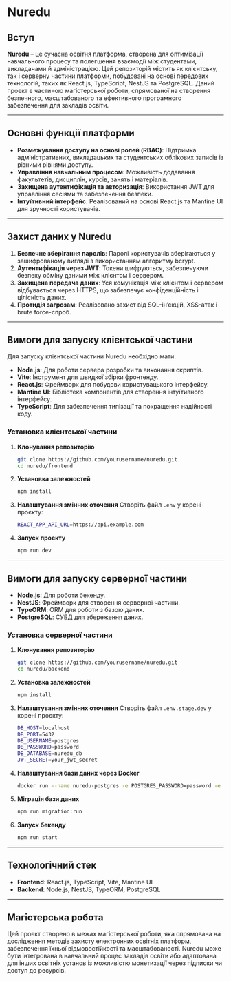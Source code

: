 # Nuredu

## Вступ

**Nuredu** – це сучасна освітня платформа, створена для оптимізації навчального процесу та полегшення взаємодії між студентами, викладачами й адміністрацією. Цей репозиторій містить як клієнтську, так і серверну частини платформи, побудовані на основі передових технологій, таких як React.js, TypeScript, NestJS та PostgreSQL. Даний проєкт є частиною магістерської роботи, спрямованої на створення безпечного, масштабованого та ефективного програмного забезпечення для закладів освіти.

---

## Основні функції платформи

- **Розмежування доступу на основі ролей (RBAC)**: Підтримка адміністративних, викладацьких та студентських облікових записів із різними рівнями доступу.
- **Управління навчальним процесом**: Можливість додавання факультетів, дисциплін, курсів, занять і матеріалів.
- **Захищена аутентифікація та авторизація**: Використання JWT для управління сесіями та забезпечення безпеки.
- **Інтуїтивний інтерфейс**: Реалізований на основі React.js та Mantine UI для зручності користувачів.

---

## Захист даних у Nuredu

1. **Безпечне зберігання паролів**: Паролі користувачів зберігаються у зашифрованому вигляді з використанням алгоритму bcrypt.
2. **Аутентифікація через JWT**: Токени шифруються, забезпечуючи безпеку обміну даними між клієнтом і сервером.
3. **Захищена передача даних**: Уся комунікація між клієнтом і сервером відбувається через HTTPS, що забезпечує конфіденційність і цілісність даних.
4. **Протидія загрозам**: Реалізовано захист від SQL-ін’єкцій, XSS-атак і brute force-спроб.

---

## Вимоги для запуску клієнтської частини

Для запуску клієнтської частини Nuredu необхідно мати:
- **Node.js**: Для роботи сервера розробки та виконання скриптів.
- **Vite**: Інструмент для швидкої збірки фронтенду.
- **React.js**: Фреймворк для побудови користувацького інтерфейсу.
- **Mantine UI**: Бібліотека компонентів для створення інтуїтивного інтерфейсу.
- **TypeScript**: Для забезпечення типізації та покращення надійності коду.

### Установка клієнтської частини

1. **Клонування репозиторію**
   ```bash
   git clone https://github.com/yourusername/nuredu.git
   cd nuredu/frontend
   ```

2. **Установка залежностей**
   ```bash
   npm install
   ```

3. **Налаштування змінних оточення**
   Створіть файл `.env` у корені проєкту:
   ```bash
   REACT_APP_API_URL=https://api.example.com
   ```

4. **Запуск проєкту**
   ```bash
   npm run dev
   ```

---

## Вимоги для запуску серверної частини

- **Node.js**: Для роботи бекенду.
- **NestJS**: Фреймворк для створення серверної частини.
- **TypeORM**: ORM для роботи з базою даних.
- **PostgreSQL**: СУБД для збереження даних.

### Установка серверної частини

1. **Клонування репозиторію**
   ```bash
   git clone https://github.com/yourusername/nuredu.git
   cd nuredu/backend
   ```

2. **Установка залежностей**
   ```bash
   npm install
   ```

3. **Налаштування змінних оточення**
   Створіть файл `.env.stage.dev` у корені проєкту:
   ```bash
   DB_HOST=localhost
   DB_PORT=5432
   DB_USERNAME=postgres
   DB_PASSWORD=password
   DB_DATABASE=nuredu_db
   JWT_SECRET=your_jwt_secret
   ```

4. **Налаштування бази даних через Docker**
   ```bash
   docker run --name nuredu-postgres -e POSTGRES_PASSWORD=password -e POSTGRES_DB=nuredu_db -p 5432:5432 -d postgres
   ```

5. **Міграція бази даних**
   ```bash
   npm run migration:run
   ```

6. **Запуск бекенду**
   ```bash
   npm run start
   ```

---

## Технологічний стек

- **Frontend**: React.js, TypeScript, Vite, Mantine UI
- **Backend**: Node.js, NestJS, TypeORM, PostgreSQL

---

## Магістерська робота

Цей проєкт створено в межах магістерської роботи, яка спрямована на дослідження методів захисту електронних освітніх платформ, забезпечення їхньої відмовостійкості та масштабованості. Nuredu може бути інтегрована в навчальний процес закладів освіти або адаптована для інших освітніх установ із можливістю монетизації через підписки чи доступ до ресурсів.

